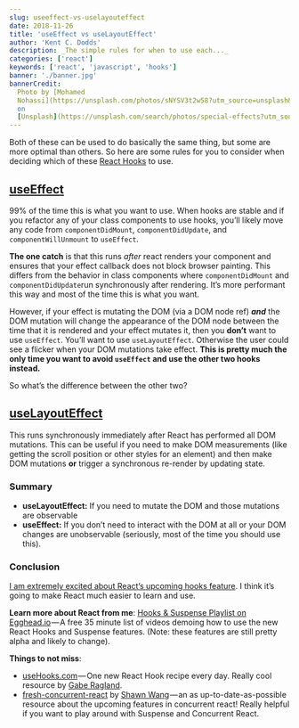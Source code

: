 ```yaml
---
slug: useeffect-vs-uselayouteffect
date: 2018-11-26
title: 'useEffect vs useLayoutEffect'
author: 'Kent C. Dodds'
description: _The simple rules for when to use each..._
categories: ['react']
keywords: ['react', 'javascript', 'hooks']
banner: './banner.jpg'
bannerCredit:
  Photo by [Mohamed
  Nohassi](https://unsplash.com/photos/sNYSV3t2w58?utm_source=unsplash&utm_medium=referral&utm_content=creditCopyText)
  on
  [Unsplash](https://unsplash.com/search/photos/special-effects?utm_source=unsplash&utm_medium=referral&utm_content=creditCopyText)
---
```


Both of these can be used to do basically the same thing, but some are more
optimal than others. So here are some rules for you to consider when deciding
which of these [React Hooks](https://reactjs.org/hooks) to use.

## [useEffect](https://reactjs.org/docs/hooks-reference.html#useeffect)

99% of the time this is what you want to use. When hooks are stable and if you
refactor any of your class components to use hooks, you’ll likely move any code
from `componentDidMount`, `componentDidUpdate`, and `componentWillUnmount` to
`useEffect`.

**The one catch** is that this runs _after_ react renders your component and
ensures that your effect callback does not block browser painting. This differs
from the behavior in class components where `componentDidMount` and
`componentDidUpdate`run synchronously after rendering. It’s more performant this
way and most of the time this is what you want.

However, if your effect is mutating the DOM (via a DOM node ref) **_and_** the
DOM mutation will change the appearance of the DOM node between the time that it
is rendered and your effect mutates it, then you **don’t** want to use
`useEffect`. You’ll want to use `useLayoutEffect`. Otherwise the user could see
a flicker when your DOM mutations take effect. **This is pretty much the only
time you want to avoid `useEffect` and use the other two hooks instead.**

So what’s the difference between the other two?

## [useLayoutEffect](https://reactjs.org/docs/hooks-reference.html#uselayouteffect)

This runs synchronously immediately after React has performed all DOM mutations.
This can be useful if you need to make DOM measurements (like getting the scroll
position or other styles for an element) and then make DOM mutations **or**
trigger a synchronous re-render by updating state.

### Summary

- **useLayoutEffect:** If you need to mutate the DOM and those mutations are observable
- **useEffect:** If you don’t need to interact with the DOM at all or your DOM
  changes are unobservable (seriously, most of the time you should use this).

### Conclusion

[I am extremely excited about React’s upcoming hooks feature](https://www.youtube.com/watch?v=0jlTw2XI7I8&t=39s&list=PLV5CVI1eNcJgCrPH_e6d57KRUTiDZgs0u).
I think it’s going to make React much easier to learn and use.

**Learn more about React from me**:
[Hooks & Suspense Playlist on Egghead.io](http://kcd.im/hooks-and-suspense) — A
free 35 minute list of videos demoing how to use the new React Hooks and
Suspense features. (Note: these features are still pretty alpha and likely to
change).

**Things to not miss**:

- [useHooks.com](https://usehooks.com/) — One new React Hook recipe every day.
  Really cool resource by [Gabe Ragland](https://twitter.com/gabe_ragland).
- [fresh-concurrent-react](https://github.com/sw-yx/fresh-concurrent-react) by
  [Shawn Wang](https://twitter.com/swyx) — an as up-to-date-as-possible resource
  about the upcoming features in concurrent react! Really helpful if you want to
  play around with Suspense and Concurrent React.

